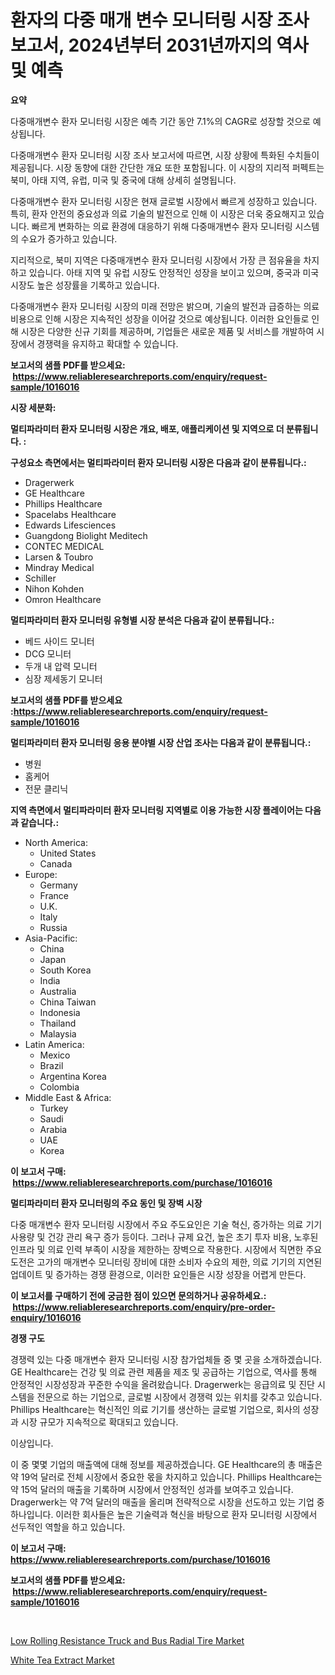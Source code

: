 <p><h1>환자의 다중 매개 변수 모니터링 시장 조사 보고서, 2024년부터 2031년까지의 역사 및 예측</h1></p><p><strong>요약</strong></p>
<p><p>다중매개변수 환자 모니터링 시장은 예측 기간 동안 7.1%의 CAGR로 성장할 것으로 예상됩니다.</p><p>다중매개변수 환자 모니터링 시장 조사 보고서에 따르면, 시장 상황에 특화된 수치들이 제공됩니다. 시장 동향에 대한 간단한 개요 또한 포함됩니다. 이 시장의 지리적 퍼펙트는 북미, 아태 지역, 유럽, 미국 및 중국에 대해 상세히 설명됩니다.</p><p>다중매개변수 환자 모니터링 시장은 현재 글로벌 시장에서 빠르게 성장하고 있습니다. 특히, 환자 안전의 중요성과 의료 기술의 발전으로 인해 이 시장은 더욱 중요해지고 있습니다. 빠르게 변화하는 의료 환경에 대응하기 위해 다중매개변수 환자 모니터링 시스템의 수요가 증가하고 있습니다.</p><p>지리적으로, 북미 지역은 다중매개변수 환자 모니터링 시장에서 가장 큰 점유율을 차지하고 있습니다. 아태 지역 및 유럽 시장도 안정적인 성장을 보이고 있으며, 중국과 미국 시장도 높은 성장률을 기록하고 있습니다.</p><p>다중매개변수 환자 모니터링 시장의 미래 전망은 밝으며, 기술의 발전과 급증하는 의료 비용으로 인해 시장은 지속적인 성장을 이어갈 것으로 예상됩니다. 이러한 요인들로 인해 시장은 다양한 신규 기회를 제공하며, 기업들은 새로운 제품 및 서비스를 개발하여 시장에서 경쟁력을 유지하고 확대할 수 있습니다.</p></p>
<p><strong>보고서의 샘플 PDF를 받으세요: &nbsp;<a href="https://www.reliableresearchreports.com/enquiry/request-sample/1016016">https://www.reliableresearchreports.com/enquiry/request-sample/1016016</a></strong></p>
<p><strong>시장 세분화:</strong></p>
<p><strong> 멀티파라미터 환자 모니터링 시장은 개요, 배포, 애플리케이션 및 지역으로 더 분류됩니다. :</strong></p>
<p><strong>구성요소 측면에서는 멀티파라미터 환자 모니터링 시장은 다음과 같이 분류됩니다.:</strong></p>
<p><ul><li>Dragerwerk</li><li>GE Healthcare</li><li>Phillips Healthcare</li><li>Spacelabs Healthcare</li><li>Edwards Lifesciences</li><li>Guangdong Biolight Meditech</li><li>CONTEC MEDICAL</li><li>Larsen & Toubro</li><li>Mindray Medical</li><li>Schiller</li><li>Nihon Kohden</li><li>Omron Healthcare</li></ul></p>
<p><strong> 멀티파라미터 환자 모니터링 유형별 시장 분석은 다음과 같이 분류됩니다.:</strong></p>
<p><ul><li>베드 사이드 모니터</li><li>DCG 모니터</li><li>두개 내 압력 모니터</li><li>심장 제세동기 모니터</li></ul></p>
<p><strong>보고서의 샘플 PDF를 받으세요 :<a href="https://www.reliableresearchreports.com/enquiry/request-sample/1016016">https://www.reliableresearchreports.com/enquiry/request-sample/1016016</a></strong></p>
<p><strong> 멀티파라미터 환자 모니터링 응용 분야별 시장 산업 조사는 다음과 같이 분류됩니다.:</strong></p>
<p><ul><li>병원</li><li>홈케어</li><li>전문 클리닉</li></ul></p>
<p><strong>지역 측면에서 멀티파라미터 환자 모니터링 지역별로 이용 가능한 시장 플레이어는 다음과 같습니다.:</strong></p>
<p><ul>
    <li>
        North America:
        <ul>
            <li>United States</li>
            <li>Canada</li>
        </ul>
    </li>
    <li>
        Europe:
        <ul>
            <li>Germany</li>
            <li>France</li>
            <li>U.K.</li>
            <li>Italy</li>
            <li>Russia</li>
        </ul>
    </li>
    <li>
        Asia-Pacific:
        <ul>
            <li>China</li>
            <li>Japan</li>
            <li>South Korea</li>
            <li>India</li>
            <li>Australia</li>
            <li>China Taiwan</li>
            <li>Indonesia</li>
            <li>Thailand</li>
            <li>Malaysia</li>
        </ul>
    </li>
    <li>
        Latin America:
        <ul>
            <li>Mexico</li>
            <li>Brazil</li>
            <li>Argentina Korea</li>
            <li>Colombia</li>
        </ul>
    </li>
    <li>
        Middle East & Africa:
        <ul>
            <li>Turkey</li>
            <li>Saudi</li>
            <li>Arabia</li>
            <li>UAE</li>
            <li>Korea</li>
        </ul>
    </li>
    </ul></p>
<p><strong>이 보고서 구매: &nbsp;<a href="https://www.reliableresearchreports.com/purchase/1016016">https://www.reliableresearchreports.com/purchase/1016016</a></strong></p>
<p><strong>멀티파라미터 환자 모니터링의 주요 동인 및 장벽 시장</strong></p>
<p><p>다중 매개변수 환자 모니터링 시장에서 주요 주도요인은 기술 혁신, 증가하는 의료 기기 사용량 및 건강 관리 욕구 증가 등이다. 그러나 규제 요건, 높은 초기 투자 비용, 노후된 인프라 및 의료 인력 부족이 시장을 제한하는 장벽으로 작용한다. 시장에서 직면한 주요 도전은 고가의 매개변수 모니터링 장비에 대한 소비자 수요의 제한, 의료 기기의 지연된 업데이트 및 증가하는 경쟁 환경으로, 이러한 요인들은 시장 성장을 어렵게 만든다.</p></p>
<p><strong>이 보고서를 구매하기 전에 궁금한 점이 있으면 문의하거나 공유하세요.: &nbsp;<a href="https://www.reliableresearchreports.com/enquiry/pre-order-enquiry/1016016">https://www.reliableresearchreports.com/enquiry/pre-order-enquiry/1016016</a></strong></p>
<p><strong>경쟁 구도</strong></p>
<p><p>경쟁력 있는 다중 매개변수 환자 모니터링 시장 참가업체들 중 몇 곳을 소개하겠습니다. GE Healthcare는 건강 및 의료 관련 제품을 제조 및 공급하는 기업으로, 역사를 통해 안정적인 시장성장과 꾸준한 수익을 올려왔습니다. Dragerwerk는 응급의료 및 진단 시스템을 전문으로 하는 기업으로, 글로벌 시장에서 경쟁력 있는 위치를 갖추고 있습니다. Phillips Healthcare는 혁신적인 의료 기기를 생산하는 글로벌 기업으로, 회사의 성장과 시장 규모가 지속적으로 확대되고 있습니다.</p><p>이상입니다.</p><p>이 중 몇몇 기업의 매출액에 대해 정보를 제공하겠습니다. GE Healthcare의 총 매출은 약 19억 달러로 전체 시장에서 중요한 몫을 차지하고 있습니다. Phillips Healthcare는 약 15억 달러의 매출을 기록하며 시장에서 안정적인 성과를 보여주고 있습니다. Dragerwerk는 약 7억 달러의 매출을 올리며 전략적으로 시장을 선도하고 있는 기업 중 하나입니다. 이러한 회사들은 높은 기술력과 혁신을 바탕으로 환자 모니터링 시장에서 선두적인 역할을 하고 있습니다.</p></p>
<p><strong>이 보고서 구매: &nbsp; <a href="https://www.reliableresearchreports.com/purchase/1016016">https://www.reliableresearchreports.com/purchase/1016016</a></strong></p>
<p><strong>보고서의 샘플 PDF를 받으세요: &nbsp;<a href="https://www.reliableresearchreports.com/enquiry/request-sample/1016016">https://www.reliableresearchreports.com/enquiry/request-sample/1016016</a></strong><strong></strong></p>
<p>&nbsp;</p>
<p><p><a href="https://lydian-appliance-61d.notion.site/Low-Rolling-Resistance-Truck-and-Bus-Radial-Tire-Market-Size-Growing-and-Forecasted-for-period-from--dbaccc702a034fa287a5bf9f2cce0153">Low Rolling Resistance Truck and Bus Radial Tire Market</a></p><p><a href="https://github.com/Chiragrp22/Market-Research-Report-List-3/blob/main/white-tea-extract-market.md">White Tea Extract Market</a></p></p>